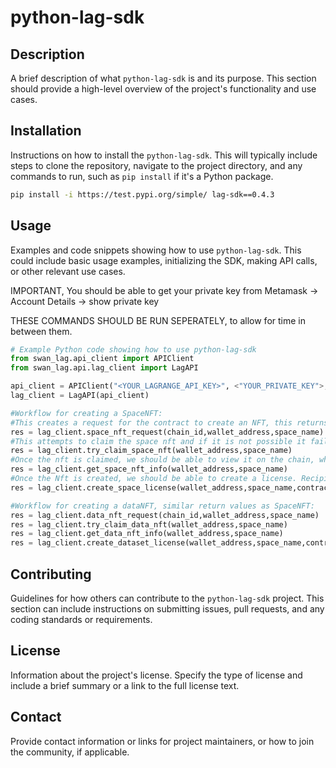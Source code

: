 # python-lag-sdk

## Description
A brief description of what `python-lag-sdk` is and its purpose. This section should provide a high-level overview of the project's functionality and use cases.

## Installation
Instructions on how to install the `python-lag-sdk`. This will typically include steps to clone the repository, navigate to the project directory, and any commands to run, such as `pip install` if it's a Python package.

```bash
pip install -i https://test.pypi.org/simple/ lag-sdk==0.4.3
```

## Usage
Examples and code snippets showing how to use `python-lag-sdk`. This could include basic usage examples, initializing the SDK, making API calls, or other relevant use cases.

IMPORTANT, You should be able to get your private key from Metamask -> Account Details -> show private key

THESE COMMANDS SHOULD BE RUN SEPERATELY, to allow for time in between them.

```python
# Example Python code showing how to use python-lag-sdk
from swan_lag.api_client import APIClient
from swan_lag.api.lag_client import LagAPI

api_client = APIClient("<YOUR_LAGRANGE_API_KEY>", <"YOUR_PRIVATE_KEY">, "<YOUR_MUMBAI_RPC>",True, True)
lag_client = LagAPI(api_client)

#Workflow for creating a SpaceNFT:
#This creates a request for the contract to create an NFT, this returns the tx_hash for requesting the nft
res = lag_client.space_nft_request(chain_id,wallet_address,space_name)
#This attempts to claim the space nft and if it is not possible it fails, this returns the tx_hash for claiming the nft, as well as the contract address for the nft
res = lag_client.try_claim_space_nft(wallet_address,space_name)
#Once the nft is claimed, we should be able to view it on the chain, which this function allows for. This function returns info in the form of a dictionary
res = lag_client.get_space_nft_info(wallet_address,space_name)
#Once the Nft is created, we should be able to create a license. Recipient is usually going to be the same as wallet_address. Contract address comes from try_claim_space_nft
res = lag_client.create_space_license(wallet_address,space_name,contract_address,chain_id,recipient)

#Workflow for creating a dataNFT, similar return values as SpaceNFT:
res = lag_client.data_nft_request(chain_id,wallet_address,space_name)
res = lag_client.try_claim_data_nft(wallet_address,space_name)
res = lag_client.get_data_nft_info(wallet_address,space_name)
res = lag_client.create_dataset_license(wallet_address,space_name,contract_address,chain_id,recipient)

```

## Contributing
Guidelines for how others can contribute to the `python-lag-sdk` project. This section can include instructions on submitting issues, pull requests, and any coding standards or requirements.

## License
Information about the project's license. Specify the type of license and include a brief summary or a link to the full license text.

## Contact
Provide contact information or links for project maintainers, or how to join the community, if applicable.